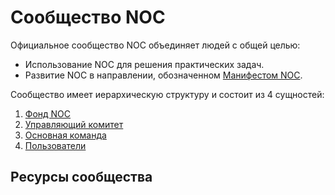 # Сообщество NOC

Официальное сообщество NOC объединяет людей с общей целью:

* Использование NOC для решения практических задач.
* Развитие NOC в направлении, обозначенном [Манифестом NOC](../manifest/index.md).

Сообщество имеет иерархическую структуру и состоит из 4 сущностей:

1. [Фонд NOC](foundation.md)
2. [Управляющий комитет](steering-council.md)
3. [Основная команда](core-team.md)
4. [Пользователи](users.md)

## Ресурсы сообщества
